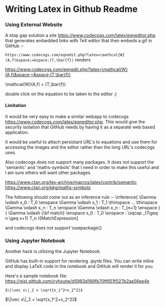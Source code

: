 # Writing Latex in Github Readme

### Using External Website
A stop gap solution a site https://www.codecogs.com/latex/eqneditor.php that generates embedded links with TeX editor that then embeds a gif in GitHub :-

`https://www.codecogs.com/eqnedit.php?latex=\mathcal{W}(A,f)&space;=&space;(T,\bar{f})` renders

https://www.codecogs.com/eqnedit.php?latex=\mathcal{W}(A,f)&space;=&space;(T,\bar{f})

\mathcal{W}(A,f) = (T,\bar{f})

double click on the equation to be taken to the editor ;)

#### Limitation

It would be very easy to make a similar webapp to codecogs https://www.codecogs.com/latex/eqneditor.php. This would give the security isolation that GitHub needs by having it as a separate web based application.

It would be useful to attach persistant URL's to equations and use them for accessing the images and the editor rather than the long URL's codecogs uses.

Also codecogs does not support many packages. It does not support the 'semantic' and 'maths-symbols' that I need in order to make this useful and I am sure others will want other packages.

https://www.ctan.org/tex-archive/macros/latex/contrib/semantic
https://www.ctan.org/pkg/maths-symbols

The following should come out as an inference rule :-
\inference{ \Gamma \vdash x_0 : T_0 \enspace \Gamma \vdash x_1 : T_1 \thinspace ... \thinspace \Gamma \vdash x_n : T_n \enspace \Gamma \vdash x_n : T_{n+1} \enspace }{ \Gamma \vdash {\bf match} \enspace x_0 : T_0 \enspace : \sqcap _{1\geq n \geq x+1} T_n }[MatchExpression]

and codecogs does not support \usepackage{}

### Using Jupyter Notebook
Another hack is utilizing the Jupyter Notebook.

GitHub has built-in support for rendering .ipynb files. You can write inline and display LaTeX code in the notebook and GitHub will render it for you.

Here's a sample notebook file: https://gist.github.com/cyhsutw/d5983d166fb70ff651f027b2aa56ee4e




`$\|\vec x\|_2 = \sqrt{x_1^2+x_2^2}$`

$\|\vec x\|_2 = \sqrt{x_1^2+x_2^2}$
